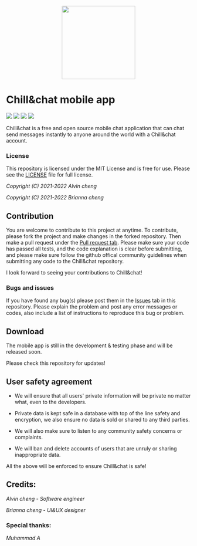 <p align="center"how><img src="https://github.com/Chill-and-chat/Chill-and-chat/blob/master/logo.svg/" style="width:200px;"/></p>

# Chill&chat mobile app
![](https://img.shields.io/github/repo-size/Chill-and-chat/Chill-chat) ![](https://img.shields.io/github/v/release/Chill-and-chat/Chill-chat) ![](https://img.shields.io/github/issues-pr-closed/chill-and-chat/chill-chat) ![](https://img.shields.io/github/issues-pr-raw/chill-and-chat/chill-chat)


Chill&chat is a free and open source mobile chat application that can chat send messages instantly to anyone around the world with a Chill&chat account.

### License

This repository is licensed under the MIT License and is free for use. Please see the [LICENSE](https://github.com/Chill-and-chat/Chill-chat/blob/master/LICENSE) file for full license.


*Copyright (C) 2021-2022 Alvin cheng*

*Copyright (C) 2021-2022 Brianna cheng*

## Contribution

You are welcome to contribute to this project at anytime. To contribute, please fork the project and make changes in the forked repository. Then make a pull request under the [Pull request tab](https://github.com/Chill-and-chat/Chill-chat/pulls). Please make sure your code has passed all tests, and the code explanation is clear before submitting, and please make sure follow the github offical community guidelines when submitting any code to the Chill&chat repository.


I look forward to seeing your contributions to Chill&chat!

### Bugs and issues

If you have found any bug(s) please post them in the [Issues](https://github.com/Chill-and-chat/Chill-chat/issues) tab in this repository. Please explain the problem and post any error messages or codes, also include a list of instructions to reproduce this bug or problem.

## Download
The mobile app is still in the development & testing phase and will be released soon.


Please check this repository for updates!

## User safety agreement 

- We will ensure that all users' private information will be private no matter what, even to the developers. 

- Private data is kept safe in a database with top of the line safety and encryption, we also ensure no data is sold or shared to any third parties. 

- We will also make sure to listen to any community safety concerns or complaints.

- We will ban and delete accounts of users that are unruly or sharing inappropriate data.

All the above will be enforced to ensure Chill&chat is safe!

## Credits:

*Alvin cheng - Software engineer*

*Brianna cheng - UI&UX designer* 

### Special thanks:

*Muhammad A*
